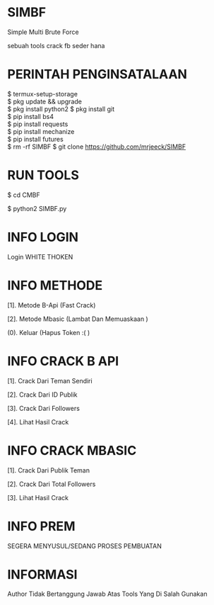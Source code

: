 # SIMBF
Simple Multi Brute Force

sebuah tools crack fb seder hana
# PERINTAH PENGINSATALAAN
$ termux-setup-storage  
$ pkg update && upgrade  
$ pkg install python2 
$ pkg install git  
$ pip install bs4  
$ pip install requests  
$ pip install mechanize  
$ pip install futures  
$ rm -rf SIMBF
$ git clone https://github.com/mrjeeck/SIMBF 
# RUN TOOLS
$ cd CMBF
 
$ python2 SIMBF.py
# INFO LOGIN
Login WHITE THOKEN
# INFO METHODE 
[1]. Metode B-Api (Fast Crack)

[2]. Metode Mbasic (Lambat Dan Memuaskaan )

(0). Keluar (Hapus Token :( )
# INFO CRACK B API
[1]. Crack Dari Teman Sendiri

[2]. Crack Dari ID Publik

[3]. Crack Dari Followers

[4]. Lihat Hasil Crack
# INFO CRACK MBASIC
[1]. Crack Dari Publik Teman

[2]. Crack Dari Total Followers

[3]. Lihat Hasil Crack

# INFO PREM
SEGERA MENYUSUL/SEDANG PROSES PEMBUATAN
# INFORMASI 
Author Tidak Bertanggung Jawab Atas Tools Yang Di Salah Gunakan
